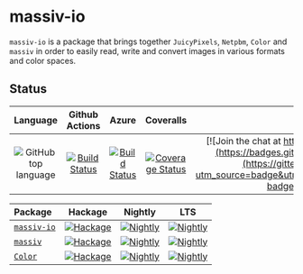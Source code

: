 # massiv-io

`massiv-io` is a package that brings together `JuicyPixels`, `Netpbm`, `Color` and `massiv`
in order to easily read, write and convert images in various formats and color spaces.

## Status

| Language | Github Actions | Azure | Coveralls |Gitter.im |
|:--------:|:--------------:|:-----:|:---------:|:--------:|
| ![GitHub top language](https://img.shields.io/github/languages/top/lehins/massiv-io.svg) | [![Build Status](https://github.com/lehins/massiv/workflows/massiv-io-CI/badge.svg)](https://github.com/lehins/massiv-io/actions) | [![Build Status](https://dev.azure.com/kuleshevich/massiv-io/_apis/build/status/lehins.massiv-io?branchName=master)](https://dev.azure.com/kuleshevich/massiv-io/_build?definitionId=1&branchName=master) | [![Coverage Status](https://coveralls.io/repos/github/lehins/massiv-io/badge.svg?branch=master)](https://coveralls.io/github/lehins/massiv-io?branch=master) | [![Join the chat at https://gitter.im/haskell-massiv/Lobby](https://badges.gitter.im/haskell-massiv/Lobby.svg)](https://gitter.im/haskell-massiv/Lobby?utm_source=badge&utm_medium=badge&utm_campaign=pr-badge&utm_content=badge)

|      Package       | Hackage | Nightly | LTS |
|:-------------------|:-------:|:-------:|:---:|
|  [`massiv-io`](https://github.com/lehins/massiv-io)|                                [![Hackage](https://img.shields.io/hackage/v/massiv-io.svg)](https://hackage.haskell.org/package/massiv-io)|                                                                                                  [![Nightly](https://www.stackage.org/package/massiv-io/badge/nightly)](https://www.stackage.org/nightly/package/massiv-io)|                                                                                   [![Nightly](https://www.stackage.org/package/massiv-io/badge/lts)](https://www.stackage.org/lts/package/massiv-io)|
|  [`massiv`](https://github.com/lehins/massiv/tree/master/massiv)|                                       [![Hackage](https://img.shields.io/hackage/v/massiv.svg)](https://hackage.haskell.org/package/massiv)|                                                                                                        [![Nightly](https://www.stackage.org/package/massiv/badge/nightly)](https://www.stackage.org/nightly/package/massiv)|                                                                                         [![Nightly](https://www.stackage.org/package/massiv/badge/lts)](https://www.stackage.org/lts/package/massiv)|
|  [`Color`](https://github.com/lehins/Color/tree/master/Color)|                                       [![Hackage](https://img.shields.io/hackage/v/Color.svg)](https://hackage.haskell.org/package/Color)|                                                                                                        [![Nightly](https://www.stackage.org/package/Color/badge/nightly)](https://www.stackage.org/nightly/package/Color)|                                                                                         [![Nightly](https://www.stackage.org/package/Color/badge/lts)](https://www.stackage.org/lts/package/Color)|

